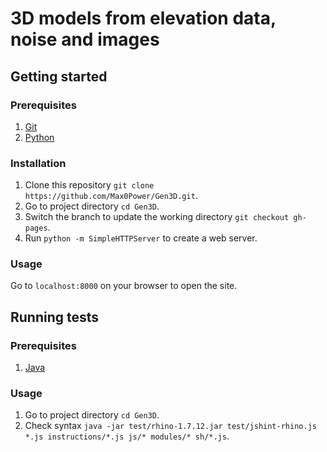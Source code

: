 # 3D models from elevation data, noise and images

## Getting started

### Prerequisites

  1. [Git](https://git-scm.com/)
  2. [Python](https://www.python.org)
  
### Installation

  1. Clone this repository `git clone https://github.com/Max0Power/Gen3D.git`.
  2. Go to project directory `cd Gen3D`.
  3. Switch the branch to update the working directory `git checkout gh-pages`.
  4. Run `python -m SimpleHTTPServer` to create a web server.

### Usage

  Go to `localhost:8000` on your browser to open the site.

## Running tests

### Prerequisites

  1. [Java](https://jdk.java.net/)

### Usage

  1. Go to project directory `cd Gen3D`.
  2. Check syntax `java -jar test/rhino-1.7.12.jar test/jshint-rhino.js *.js instructions/*.js js/* modules/* sh/*.js`.
